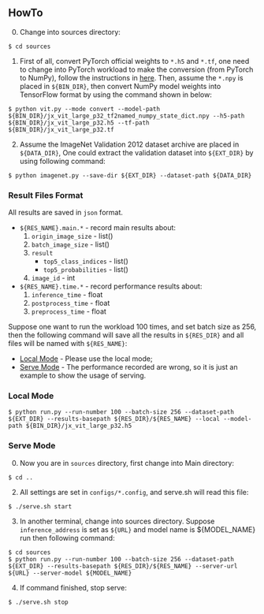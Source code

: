 ## HowTo

0. Change into sources directory:
```
$ cd sources
```

1. First of all, convert PyTorch official weights to `*.h5` and `*.tf`, one need to change into PyTorch workload to make the conversion (from PyTorch to NumPy), follow the instructions in [here](../PyTorch/README.md/#weights-conversion-pytorch-to-numpy). Then, assume the `*.npy` is placed in `${BIN_DIR}`, then convert NumPy model weights into TensorFlow format by using the command shown in below:
```
$ python vit.py --mode convert --model-path ${BIN_DIR}/jx_vit_large_p32_tf2named_numpy_state_dict.npy --h5-path ${BIN_DIR}/jx_vit_large_p32.h5 --tf-path ${BIN_DIR}/jx_vit_large_p32.tf
```

2. Assume the ImageNet Validation 2012 dataset archive are placed in `${DATA_DIR}`, One could extract the validation dataset into `${EXT_DIR}` by using following command:
```
$ python imagenet.py --save-dir ${EXT_DIR} --dataset-path ${DATA_DIR}
```

### Result Files Format

All results are saved in `json` format.
* `${RES_NAME}.main.*` - record main results about:
    1. `origin_image_size` - list()
    2. `batch_image_size` - list()
    3. `result`
        - `top5_class_indices` - list()
        - `top5_probabilities` - list()
    4. `image_id` - int
* `${RES_NAME}.time.*` - record performance results about:
    1. `inference_time` - float
    2. `postprocess_time` - float
    3. `preprocess_time` - float

Suppose one want to run the workload 100 times, and set batch size as 256, then the following command will save all the results in `${RES_DIR}` and all files will be named with `${RES_NAME}`:
- <a href='#local'>Local Mode</a> - Please use the local mode;
- <a href='#serve'>Serve Mode</a> - The performance recorded are wrong, so it is just an example to show the usage of serving.

### <a id='local'>Local Mode</a>
```
$ python run.py --run-number 100 --batch-size 256 --dataset-path ${EXT_DIR} --results-basepath ${RES_DIR}/${RES_NAME} --local --model-path ${BIN_DIR}/jx_vit_large_p32.h5
```

### <a id='serve'>Serve Mode</a>

0. Now you are in `sources` directory, first change into Main directory:
```
$ cd ..
```

2. All settings are set in `configs/*.config`, and serve.sh will read this file:
```
$ ./serve.sh start
```

3. In another terminal, change into sources directory. Suppose `inference_address` is set as `${URL}` and model name is ${MODEL_NAME} run then following command:
```
$ cd sources
$ python run.py --run-number 100 --batch-size 256 --dataset-path ${EXT_DIR} --results-basepath ${RES_DIR}/${RES_NAME} --server-url ${URL} --server-model ${MODEL_NAME}
```

4. If command finished, stop serve:
```
$ ./serve.sh stop
```